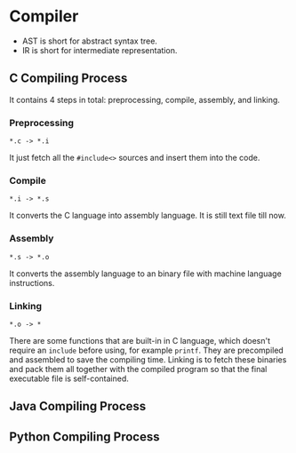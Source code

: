 # Compiler

* AST is short for abstract syntax tree.
* IR is short for intermediate representation.

## C Compiling Process

It contains 4 steps in total: preprocessing, compile, assembly, and linking.

### Preprocessing
`*.c -> *.i`

It just fetch all the `#include<>` sources and insert them into the code.

### Compile
`*.i -> *.s`

It converts the C language into assembly language. It is still text file till now.

### Assembly
`*.s -> *.o`

It converts the assembly language to an binary file with machine language instructions.

### Linking
`*.o -> *`

There are some functions that are built-in in C language, which doesn't require an `include` before using,
for example `printf`.
They are precompiled and assembled to save the compiling time.
Linking is to fetch these binaries and pack them all together with the compiled program
so that the final executable file is self-contained.

## Java Compiling Process
## Python Compiling Process
